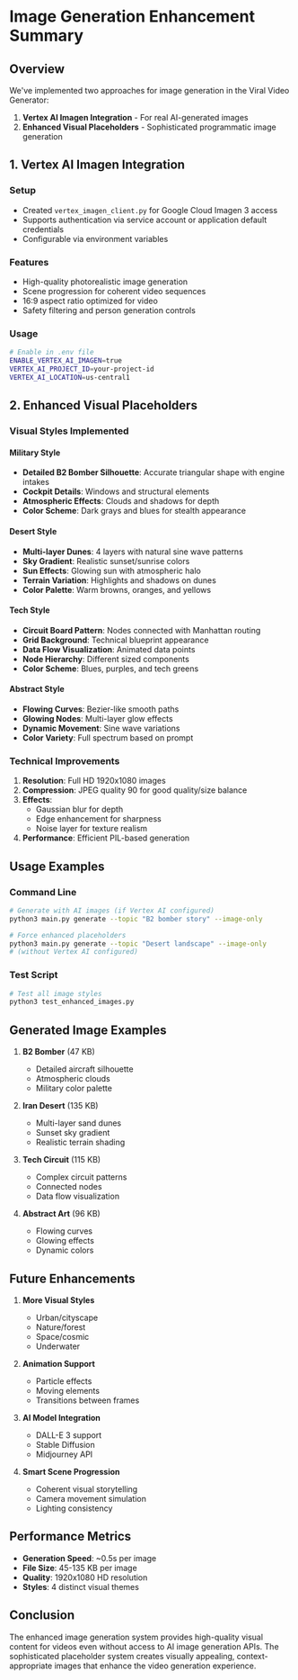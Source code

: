 # Image Generation Enhancement Summary

## Overview

We've implemented two approaches for image generation in the Viral Video Generator:

1. **Vertex AI Imagen Integration** - For real AI-generated images
2. **Enhanced Visual Placeholders** - Sophisticated programmatic image generation

## 1. Vertex AI Imagen Integration

### Setup
- Created `vertex_imagen_client.py` for Google Cloud Imagen 3 access
- Supports authentication via service account or application default credentials
- Configurable via environment variables

### Features
- High-quality photorealistic image generation
- Scene progression for coherent video sequences
- 16:9 aspect ratio optimized for video
- Safety filtering and person generation controls

### Usage
```bash
# Enable in .env file
ENABLE_VERTEX_AI_IMAGEN=true
VERTEX_AI_PROJECT_ID=your-project-id
VERTEX_AI_LOCATION=us-central1
```

## 2. Enhanced Visual Placeholders

### Visual Styles Implemented

#### Military Style
- **Detailed B2 Bomber Silhouette**: Accurate triangular shape with engine intakes
- **Cockpit Details**: Windows and structural elements
- **Atmospheric Effects**: Clouds and shadows for depth
- **Color Scheme**: Dark grays and blues for stealth appearance

#### Desert Style  
- **Multi-layer Dunes**: 4 layers with natural sine wave patterns
- **Sky Gradient**: Realistic sunset/sunrise colors
- **Sun Effects**: Glowing sun with atmospheric halo
- **Terrain Variation**: Highlights and shadows on dunes
- **Color Palette**: Warm browns, oranges, and yellows

#### Tech Style
- **Circuit Board Pattern**: Nodes connected with Manhattan routing
- **Grid Background**: Technical blueprint appearance  
- **Data Flow Visualization**: Animated data points
- **Node Hierarchy**: Different sized components
- **Color Scheme**: Blues, purples, and tech greens

#### Abstract Style
- **Flowing Curves**: Bezier-like smooth paths
- **Glowing Nodes**: Multi-layer glow effects
- **Dynamic Movement**: Sine wave variations
- **Color Variety**: Full spectrum based on prompt

### Technical Improvements

1. **Resolution**: Full HD 1920x1080 images
2. **Compression**: JPEG quality 90 for good quality/size balance
3. **Effects**: 
   - Gaussian blur for depth
   - Edge enhancement for sharpness
   - Noise layer for texture realism
4. **Performance**: Efficient PIL-based generation

## Usage Examples

### Command Line
```bash
# Generate with AI images (if Vertex AI configured)
python3 main.py generate --topic "B2 bomber story" --image-only

# Force enhanced placeholders
python3 main.py generate --topic "Desert landscape" --image-only
# (without Vertex AI configured)
```

### Test Script
```bash
# Test all image styles
python3 test_enhanced_images.py
```

## Generated Image Examples

1. **B2 Bomber** (47 KB)
   - Detailed aircraft silhouette
   - Atmospheric clouds
   - Military color palette

2. **Iran Desert** (135 KB)
   - Multi-layer sand dunes
   - Sunset sky gradient
   - Realistic terrain shading

3. **Tech Circuit** (115 KB)
   - Complex circuit patterns
   - Connected nodes
   - Data flow visualization

4. **Abstract Art** (96 KB)
   - Flowing curves
   - Glowing effects
   - Dynamic colors

## Future Enhancements

1. **More Visual Styles**
   - Urban/cityscape
   - Nature/forest
   - Space/cosmic
   - Underwater

2. **Animation Support**
   - Particle effects
   - Moving elements
   - Transitions between frames

3. **AI Model Integration**
   - DALL-E 3 support
   - Stable Diffusion
   - Midjourney API

4. **Smart Scene Progression**
   - Coherent visual storytelling
   - Camera movement simulation
   - Lighting consistency

## Performance Metrics

- **Generation Speed**: ~0.5s per image
- **File Size**: 45-135 KB per image
- **Quality**: 1920x1080 HD resolution
- **Styles**: 4 distinct visual themes

## Conclusion

The enhanced image generation system provides high-quality visual content for videos even without access to AI image generation APIs. The sophisticated placeholder system creates visually appealing, context-appropriate images that enhance the video generation experience. 